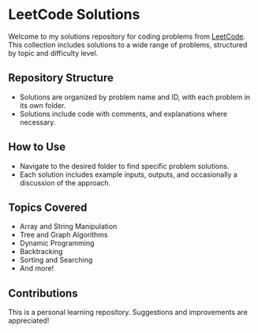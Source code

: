 # LeetCode Solutions

Welcome to my solutions repository for coding problems from [LeetCode](https://leetcode.com). This collection includes solutions to a wide range of problems, structured by topic and difficulty level.

## Repository Structure
- Solutions are organized by problem name and ID, with each problem in its own folder.
- Solutions include code with comments, and explanations where necessary.

## How to Use
- Navigate to the desired folder to find specific problem solutions.
- Each solution includes example inputs, outputs, and occasionally a discussion of the approach.

## Topics Covered
- Array and String Manipulation
- Tree and Graph Algorithms
- Dynamic Programming
- Backtracking
- Sorting and Searching
- And more!

## Contributions
This is a personal learning repository. Suggestions and improvements are appreciated!
